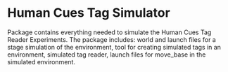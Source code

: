 Human Cues Tag Simulator
=============================

Package contains everything needed to simulate the Human Cues Tag Reader Experiments. The package includes: world and launch files for a stage simulation of the environment, tool for creating simulated tags in an environment, simulated tag reader, launch files for move_base in the simulated environment.
